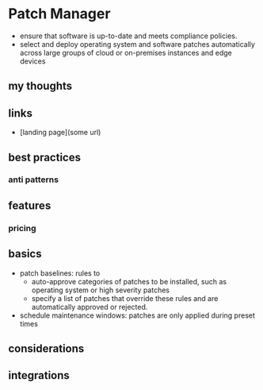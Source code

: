# Patch Manager

- ensure that software is up-to-date and meets compliance policies.
- select and deploy operating system and software patches automatically across large groups of cloud or on-premises instances and edge devices

## my thoughts

## links

- [landing page](some url)

## best practices

### anti patterns

## features

### pricing

## basics

- patch baselines: rules to
  - auto-approve categories of patches to be installed, such as operating system or high severity patches
  - specify a list of patches that override these rules and are automatically approved or rejected.
- schedule maintenance windows: patches are only applied during preset times

## considerations

## integrations
